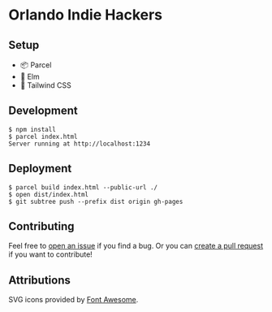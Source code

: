 # Orlando Indie Hackers

## Setup

- 📦 Parcel
- 🌲 Elm
- 🎨 Tailwind CSS

## Development

```shell
$ npm install
$ parcel index.html
Server running at http://localhost:1234
```

## Deployment

```shell
$ parcel build index.html --public-url ./
$ open dist/index.html
$ git subtree push --prefix dist origin gh-pages
```

## Contributing

Feel free to
[open an issue](https://github.com/orlando-indie-hackers/home/issues)
if you find a bug. Or you can
[create a pull request](https://github.com/orlando-indie-hackers/home/pulls)
if you want to contribute!

## Attributions

SVG icons provided by [Font Awesome](https://fontawesome.com/license).
